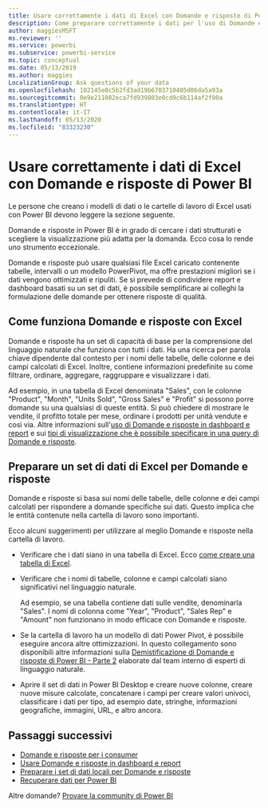```yaml
---
title: Usare correttamente i dati di Excel con Domande e risposte di Power BI
description: Come preparare correttamente i dati per l'uso di Domande e risposte in Power BI
author: maggiesMSFT
ms.reviewer: ''
ms.service: powerbi
ms.subservice: powerbi-service
ms.topic: conceptual
ms.date: 05/13/2019
ms.author: maggies
LocalizationGroup: Ask questions of your data
ms.openlocfilehash: 102145e8c5b2fd3ad19b6703710405d06da5a93a
ms.sourcegitcommit: 0e9e211082eca7fd939803e0cd9c6b114af2f90a
ms.translationtype: HT
ms.contentlocale: it-IT
ms.lasthandoff: 05/13/2020
ms.locfileid: "83323230"
---
```

# <a name="make-excel-data-work-well-with-qa-in-power-bi"></a>Usare correttamente i dati di Excel con Domande e risposte di Power BI
Le persone che creano i modelli di dati o le cartelle di lavoro di Excel usati con Power BI devono leggere la sezione seguente.

Domande e risposte in Power BI è in grado di cercare i dati strutturati e scegliere la visualizzazione più adatta per la domanda. Ecco cosa lo rende uno strumento eccezionale.   

Domande e risposte può usare qualsiasi file Excel caricato contenente tabelle, intervalli o un modello PowerPivot, ma offre prestazioni migliori se i dati vengono ottimizzati e ripuliti.  Se si prevede di condividere report e dashboard basati su un set di dati, è possibile semplificare ai colleghi la formulazione delle domande per ottenere risposte di qualità.

## <a name="how-qa-works-with-excel"></a>Come funziona Domande e risposte con Excel
Domande e risposte ha un set di capacità di base per la comprensione del linguaggio naturale che funziona con tutti i dati. Ha una ricerca per parola chiave dipendente dal contesto per i nomi delle tabelle, delle colonne e dei campi calcolati di Excel. Inoltre, contiene informazioni predefinite su come filtrare, ordinare, aggregare, raggruppare e visualizzare i dati. 

Ad esempio, in una tabella di Excel denominata "Sales", con le colonne "Product", "Month", "Units Sold", "Gross Sales" e "Profit" si possono porre domande su una qualsiasi di queste entità.  Si può chiedere di mostrare le vendite, il profitto totale per mese, ordinare i prodotti per unità vendute e così via. Altre informazioni sull'[uso di Domande e risposte in dashboard e report](power-bi-tutorial-q-and-a.md) e sui [tipi di visualizzazione che è possibile specificare in una query di Domande e risposte](../visuals/power-bi-visualization-types-for-reports-and-q-and-a.md).

## <a name="prepare-an-excel-dataset-for-qa"></a>Preparare un set di dati di Excel per Domande e risposte
Domande e risposte si basa sui nomi delle tabelle, delle colonne e dei campi calcolati per rispondere a domande specifiche sui dati. Questo implica che le entità contenute nella cartella di lavoro sono importanti.

Ecco alcuni suggerimenti per utilizzare al meglio Domande e risposte nella cartella di lavoro.

* Verificare che i dati siano in una tabella di Excel. Ecco [come creare una tabella di Excel](https://support.office.com/article/Create-an-Excel-table-in-a-worksheet-e81aa349-b006-4f8a-9806-5af9df0ac664).
* Verificare che i nomi di tabelle, colonne e campi calcolati siano significativi nel linguaggio naturale.
  
  Ad esempio, se una tabella contiene dati sulle vendite, denominarla "Sales". I nomi di colonna come "Year", "Product", "Sales Rep" e "Amount" non funzionano in modo efficace con Domande e risposte.

* Se la cartella di lavoro ha un modello di dati Power Pivot, è possibile eseguire ancora altre ottimizzazioni. In questo collegamento sono disponibili altre informazioni sulla [Demistificazione di Domande e risposte di Power BI - Parte 2](https://powerbi.microsoft.com/blog/demystifying-power-bi-q-amp-a-part-2/) elaborate dal team interno di esperti di linguaggio naturale.

* Aprire il set di dati in Power BI Desktop e creare nuove colonne, creare nuove misure calcolate, concatenare i campi per creare valori univoci, classificare i dati per tipo, ad esempio date, stringhe, informazioni geografiche, immagini, URL, e altro ancora.

## <a name="next-steps"></a>Passaggi successivi

- [Domande e risposte per i consumer](../consumer/end-user-q-and-a.md)  
- [Usare Domande e risposte in dashboard e report](power-bi-tutorial-q-and-a.md)
- [Preparare i set di dati locali per Domande e risposte](service-q-and-a-direct-query.md)   
- [Recuperare dati per Power BI](../connect-data/service-get-data.md)  

Altre domande? [Provare la community di Power BI](https://community.powerbi.com/)
